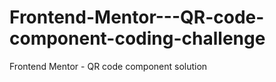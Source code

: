 # Frontend-Mentor---QR-code-component-coding-challenge
Frontend Mentor - QR code component solution
